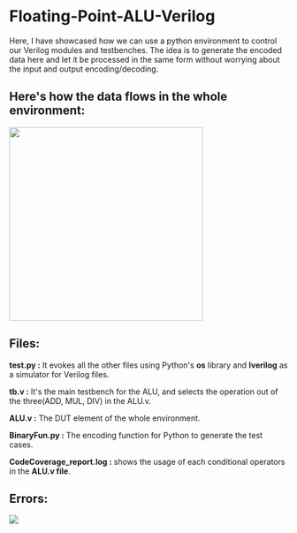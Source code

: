 # Floating-Point-ALU-Verilog
Here, I have showcased how we can use a python environment to control our Verilog modules and testbenches. The idea is to generate the encoded data here and let it be processed in the same form without worrying about the input and output encoding/decoding.
## Here's how the data flows in the whole environment:

<img src="https://github.com/DH-Makwana/Floating-Point-ALU-Verilog/assets/107695582/76f92868-e650-4fb6-81a2-ac17c47c1447" width="350">

## Files:

**test.py :** It evokes all the other files using Python's **os** library and **Iverilog** as a simulator for Verilog files.

**tb.v :** It's the main testbench for the ALU, and selects the operation out of the three(ADD, MUL, DIV) in the ALU.v.

**ALU.v :** The DUT element of the whole environment.

**BinaryFun.py :** The encoding function for Python to generate the test cases.

**CodeCoverage_report.log :** shows the usage of each conditional operators in the **ALU.v file**.

## Errors:
<img src="https://github.com/DH-Makwana/Floating-Point-ALU-Verilog/Error in ALU.png">
